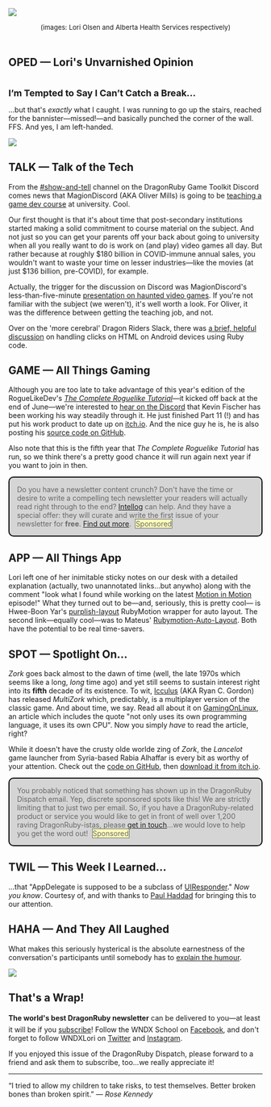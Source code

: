 <div style="display:none;font-size:0;line-height:0;max-height:0;mso-hide:all">DRD092: The all broken bones, hauntings and easter eggs issue.</div>

![](https://dragonrubydispatch.com/assets/images/cast-and-x-ray-590x398.png)

<div style="font-size: small; text-align: center; padding-bottom: 20px;">(images: Lori Olsen and Alberta Health Services respectively)</div>

## OPED &#8212; Lori's Unvarnished Opinion

<div style="font-size: large; text-align: left; padding-top: 20px;"><b>I’m Tempted to Say I Can’t Catch a Break...</b></div>

...but that's _exactly_ what I caught. I was running to go up the stairs, reached for the bannister&mdash;missed!&mdash;and basically punched the corner of the wall. FFS. And yes, I am left-handed.

![](https://dragonrubydispatch.com/assets/images/lori-olson-signature.jpg)

## TALK &#8212; Talk of the Tech

From the [&#35;show-and-tell](https://discord.com/channels/608064116111966245/674410581326823446) channel on the DragonRuby Game Toolkit Discord comes news that MagionDiscord (AKA Oliver Mills) is going to be [teaching a game dev course](https://discord.com/channels/608064116111966245/674410581326823446/877522855275950130) at university. Cool.

Our first thought is that it's about time that post-secondary institutions started making a solid commitment to course material on the subject. And not just so you can get your parents off your back about going to university when all you really want to do is work on (and play) video games all day. But rather because at roughly $180 billion in COVID-immune annual sales, you wouldn't want to waste your time on lesser industries&mdash;like the movies (at just $136 billion, pre-COVID), for example.

Actually, the trigger for the discussion on Discord was MagionDiscord's less-than-five-minute [presentation on haunted video games](https://youtu.be/DBXKPhRB9u0). If you're not familiar with the subject (we weren't), it's well worth a look. For Oliver, it was the difference between getting the teaching job, and not.

Over on the 'more cerebral' Dragon Riders Slack, there was [a brief, helpful discussion](https://motioneers.slack.com/archives/C055RDLS0/p1629817475053500) on handling clicks on HTML on Android devices using Ruby code.

## GAME &#8212; All Things Gaming

Although you are too late to take advantage of this year's edition of the RogueLikeDev's _[The Complete Roguelike Tutorial](https://www.reddit.com/r/roguelikedev/comments/o5x585/roguelikedev_does_the_complete_roguelike_tutorial/)_&mdash;it kicked off back at the end of June&mdash;we're interested to [hear on the Discord](https://discord.com/channels/608064116111966245/674410581326823446/877191254763515954) that Kevin Fischer has been working his way steadily through it. He just finished Part 11 (!) and has put his work product to date up on [itch.io](https://kfischer-okarin.itch.io/roguelike-tutorial-2021). And the nice guy he is, he is also posting his [source code on GitHub](https://github.com/kfischer-okarin/roguelike-tutorial-2021).

Also note that this is the fifth year that  _The Complete Roguelike Tutorial_ has run, so we think there's a pretty good chance it will run again next year if you want to join in then.

<div style="background: #D6D5D5; padding: 15px; border-style: solid; border-width: 2px; border-color: black; margin-bottom: 15px; border-radius: 10px;" ><span style="color: #666666;">Do you have a newsletter content crunch? Don't have the time or desire to write a compelling tech newsletter your readers will actually read right through to the end? <a href="https://intellog.com/content-crunch.html">Intellog</a> can help. And they have a special offer: they will curate and write the first issue of your newsletter for <b>free</b>. <a href="https://intellog.com/content-crunch.html">Find out more</a>.&nbsp;&nbsp;<span style="background-color: #FFFFBB; border-style: solid; border-width: 1px; border-color: #666666">Sponsored</span></span></div>

## APP &#8212; All Things App

Lori left one of her inimitable sticky notes on our desk with a detailed explanation (actually, two unannotated links...but anywho) along with the comment "look what I found while working on the latest [Motion in Motion](https://wndx.school/p/motion-in-motion-subscription) episode!" What they turned out to be&mdash;and, seriously, this is pretty cool&mdash; is Hwee-Boon Yar's [purplish-layout](https://github.com/hboon/purplish-layout) RubyMotion wrapper for auto layout. The second link&mdash;equally cool&mdash;was to Mateus' [Rubymotion-Auto-Layout](https://github.com/seanlilmateus/Rubymotion-Auto-Layout/blob/master/app/alview_controller.rb). Both have the potential to be real time-savers.

## SPOT &#8212; Spotlight On...

_Zork_ goes back almost to the dawn of time (well, the late 1970s which seems like a long, _long_ time ago) and yet still seems to sustain interest right into its **fifth** decade of its existence. To wit, [Icculus](https://twitter.com/icculus) (AKA Ryan C. Gordon) has released _MultiZork_ which, predictably, is a multiplayer version of the classic game. And about time, we say. Read all about it on [GamingOnLinux](https://www.gamingonlinux.com/2021/08/icculus-has-released-multizork-making-the-1980-classic-zork-multiplayer), an article which includes the quote "not only uses its own programming language, it uses its own CPU". Now you simply _have_ to read the article, right?

While it doesn't have the crusty olde worlde zing of _Zork_, the _Lancelot_ game launcher from Syria-based Rabia Alhaffar is every bit as worthy of your attention. Check out the [code on GitHub](https://github.com/Rabios/Lancelot), then [download it from itch.io](https://rabios.itch.io/lancelot).

<div style="background: #D6D5D5; padding: 15px; border-style: solid; border-width: 2px; border-color: black; margin-bottom: 15px; border-radius: 10px;" ><span style="color: #666666;">You probably noticed that something has shown up in the DragonRuby Dispatch email. Yep, discrete sponsored spots like this! We are strictly limiting that to just two per email. So, if you have a DragonRuby-related product or service you would like to get in front of well over 1,200 raving DragonRuby-istas, please <a href="mailto:lori@wndx.com">get in touch</a>...we would love to help you get the word out!&nbsp;&nbsp;<span style="background-color: #FFFFBB; border-style: solid; border-width: 1px; border-color: #666666">Sponsored</span></span></div>

## TWIL &#8212; This Week I Learned...

...that "AppDelegate is supposed to be a subclass of [UIResponder](https://developer.apple.com/documentation/uikit/uiresponder)."  _Now you know_. Courtesy of, and with thanks to [Paul Haddad](https://twitter.com/tapbot_paul/status/1432044354688987136) for bringing this to our attention.

## HAHA &#8212; And They All Laughed

What makes this seriously hysterical is the absolute earnestness of the conversation's participants until somebody has to [explain the humour](https://unix.stackexchange.com/a/405874).

![](https://dragonrubydispatch.com/assets/images/gimme-gimme-gimme-590x280.png)

## That's a Wrap!

**The world's best DragonRuby newsletter** can be delivered to you&#8212;at least it will be if you [subscribe](https://motivated-experimenter-209.ck.page/bd51551808)! Follow the WNDX School on [Facebook](https://www.facebook.com/wndxschool), and don't forget to follow WNDXLori on [Twitter](https://twitter.com/wndxlori) and [Instagram](https://instagram.com/wndxlori).

If you enjoyed this issue of the DragonRuby Dispatch, please forward to a friend and ask them to subscribe, too...we really appreciate it!

<hr/>

&ldquo;I tried to allow my children to take risks, to test themselves. Better broken bones than broken spirit.&rdquo; &#8212; <em>Rose Kennedy</em>
